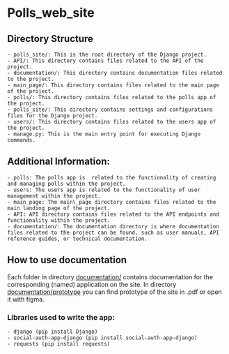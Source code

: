 # Polls_web_site

## Directory Structure

    - polls_site/: This is the root directory of the Django project.
    - API/: This directory contains files related to the API of the project.
    - documentation/: This directory contains documentation files related to the project.
    - main_page/: This directory contains files related to the main page of the project.
    - polls/: This directory contains files related to the polls app of the project.
    - polls_site/: This directory contains settings and configurations files for the Django project.
    - users/: This directory contains files related to the users app of the project.
    - manage.py: This is the main entry point for executing Django commands.

## Additional Information:

    - polls: The polls app is  related to the functionality of creating and managing polls within the project.
    - users: The users app is related to the functionality of user management within the project.
    - main_page: The main\_page directory contains files related to the main landing page of the project.
    - API: API directory contains files related to the API endpoints and functionality within the project.
    - documentation/: The documentation directory is where documentation files related to the project can be found, such as user manuals, API reference guides, or technical documentation.
    
    
## How to use documentation

Each folder in directory <a href = "https://github.com/werent4/Polls_web_site/tree/main/documentation">documentation/</a> contains documentation for the corresponding (named) application on the site.
In directory <a href = "https://github.com/werent4/Polls_web_site/tree/main/documentation/prototype">documentation/prototype</a> you can find prototype of the site in .pdf or open it with figma.

### Libraries used to write the app:
    
    - django (pip install Django)
    - social-auth-app-django (pip install social-auth-app-django)
    - requests (pip install requests)

